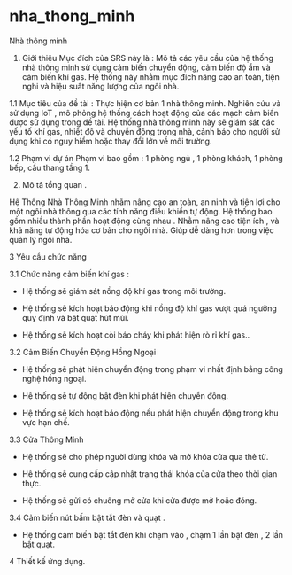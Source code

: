 # nha_thong_minh

Nhà thông minh
1. Giới thiệu
   Mục đích của SRS này là :  Mô tả các yêu cầu của hệ thống nhà thông minh sử dụng cảm biến chuyển động, cảm biến độ ẩm và cảm biến khí gas. Hệ thống này nhằm mục đích nâng cao an toàn, tiện nghi và hiệu suất năng lượng của ngôi nhà.
   
1.1 Mục tiêu của đề tài :
   Thực hiện cơ bản 1 nhà thông minh. Nghiên cứu và sử dụng IoT , mô phỏng hệ thống cách hoạt động của các mạch cảm biến được sử dụng trong đề tài.
   Hệ thống nhà thông minh này sẽ giám sát các yếu tố khí gas, nhiệt độ và chuyển động trong nhà, cảnh báo cho người sử dụng khi có nguy hiểm hoặc thay đổi lớn về môi trường.
   
1.2 Phạm vi dự án 
  Phạm vi bao gồm : 1 phòng ngủ , 1 phòng khách, 1 phòng bếp, cầu thang tầng 1.
  
2. Mô tả tổng quan . 

Hệ Thống Nhà Thông Minh nhằm nâng cao an toàn, an ninh và tiện lợi cho một ngôi nhà thông qua các tính năng  điều khiển tự động. Hệ thống bao gồm nhiều thành phần hoạt động cùng nhau . Nhằm nâng cao tiện ích , và khả năng tự động hóa cơ bản cho ngôi nhà. Giúp dễ dàng hơn trong việc quản lý ngôi nhà.

3 Yêu cầu chức năng

3.1 Chức năng cảm biến khí gas :
- Hệ thống sẽ giám sát nồng độ khí gas trong môi trường.

- Hệ thống sẽ kích hoạt báo động khi nồng độ khí gas vượt quá ngưỡng quy định và bật quạt hút mùi.

- Hệ thống sẽ kích hoạt còi báo cháy  khi phát hiện rò rỉ khí gas..

3.2 Cảm Biến Chuyển Động Hồng Ngoại
- Hệ thống sẽ phát hiện chuyển động trong phạm vi nhất định bằng công nghệ hồng ngoại.

- Hệ thống sẽ tự động bật đèn khi phát hiện chuyển động.

- Hệ thống sẽ kích hoạt báo động nếu phát hiện chuyển động trong khu vực hạn chế.


3.3 Cửa Thông Minh
- Hệ thống sẽ cho phép người dùng khóa và mở khóa cửa qua thẻ từ.
  

- Hệ thống sẽ cung cấp cập nhật trạng thái khóa của cửa theo thời gian thực.

- Hệ thống sẽ gửi có chuông mở cửa khi cửa được mở hoặc đóng.
  
3.4 Cảm biến nút bấm bật tắt đèn và quạt .
  - Hệ thống cảm biến bật tắt đèn khi chạm vào , chạm 1 lần bật đèn , 2 lần bật quạt.

4 Thiết kế ứng dụng.
